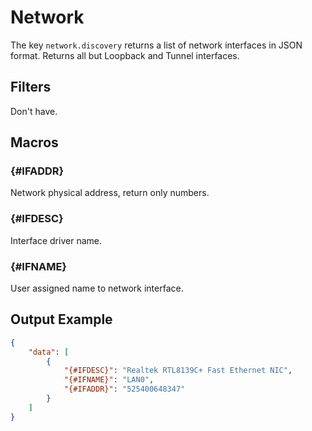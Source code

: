 ﻿# Network

The key `network.discovery` returns a list of network interfaces in JSON format. Returns all but Loopback and Tunnel interfaces.

## Filters

Don't have.

## Macros

### \{#IFADDR}

Network physical address, return only numbers.

### \{#IFDESC}

Interface driver name.

### \{#IFNAME}

User assigned name to network interface.

## Output Example

```json
{
    "data": [
        {
            "{#IFDESC}": "Realtek RTL8139C+ Fast Ethernet NIC",
            "{#IFNAME}": "LAN0",
            "{#IFADDR}": "525400648347"
        }
    ]
}
```
